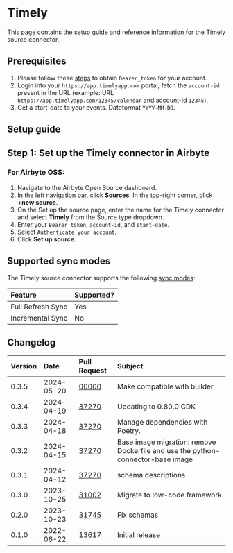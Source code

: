 # Timely

This page contains the setup guide and reference information for the Timely source connector.

## Prerequisites

1. Please follow these [steps](https://dev.timelyapp.com/#authorization) to obtain `Bearer_token` for your account.
2. Login into your `https://app.timelyapp.com` portal, fetch the `account-id` present in the URL (example: URL `https://app.timelyapp.com/12345/calendar` and account-id `12345`).
3. Get a start-date to your events. Dateformat `YYYY-MM-DD`.

## Setup guide

## Step 1: Set up the Timely connector in Airbyte

### For Airbyte OSS:

1. Navigate to the Airbyte Open Source dashboard.
2. In the left navigation bar, click **Sources**. In the top-right corner, click **+new source**.
3. On the Set up the source page, enter the name for the Timely connector and select **Timely** from the Source type dropdown.
4. Enter your `Bearer_token`, `account-id`, and `start-date`.
5. Select `Authenticate your account`.
6. Click **Set up source**.

## Supported sync modes

The Timely source connector supports the following [sync modes](https://docs.airbyte.com/cloud/core-concepts#connection-sync-modes):

| Feature           | Supported? |
| :---------------- | :--------- |
| Full Refresh Sync | Yes        |
| Incremental Sync  | No         |

## Changelog

| Version | Date       | Pull Request                                             | Subject                                                                         |
| :------ | :--------- | :------------------------------------------------------- | :------------------------------------------------------------------------------ |
| 0.3.5   | 2024-05-20 | [00000](https://github.com/airbytehq/airbyte/pull/00000) | Make compatible with builder                                                    |
| 0.3.4   | 2024-04-19 | [37270](https://github.com/airbytehq/airbyte/pull/37270) | Updating to 0.80.0 CDK                                                          |
| 0.3.3   | 2024-04-18 | [37270](https://github.com/airbytehq/airbyte/pull/37270) | Manage dependencies with Poetry.                                                |
| 0.3.2   | 2024-04-15 | [37270](https://github.com/airbytehq/airbyte/pull/37270) | Base image migration: remove Dockerfile and use the python-connector-base image |
| 0.3.1   | 2024-04-12 | [37270](https://github.com/airbytehq/airbyte/pull/37270) | schema descriptions                                                             |
| 0.3.0   | 2023-10-25 | [31002](https://github.com/airbytehq/airbyte/pull/31002) | Migrate to low-code framework                                                   |
| 0.2.0   | 2023-10-23 | [31745](https://github.com/airbytehq/airbyte/pull/31745) | Fix schemas                                                                     |
| 0.1.0   | 2022-06-22 | [13617](https://github.com/airbytehq/airbyte/pull/13617) | Initial release                                                                 |
